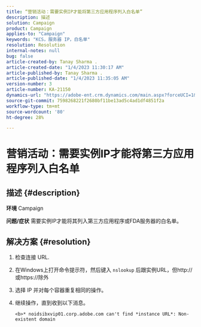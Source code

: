 ```yaml
---
title: “营销活动：需要实例IP才能将第三方应用程序列入白名单”
description: 描述
solution: Campaign
product: Campaign
applies-to: "Campaign"
keywords: "KCS，服务器 IP，白名单"
resolution: Resolution
internal-notes: null
bug: false
article-created-by: Tanay Sharma .
article-created-date: "1/4/2023 11:30:17 AM"
article-published-by: Tanay Sharma .
article-published-date: "1/4/2023 11:35:05 AM"
version-number: 3
article-number: KA-21150
dynamics-url: "https://adobe-ent.crm.dynamics.com/main.aspx?forceUCI=1&pagetype=entityrecord&etn=knowledgearticle&id=57c7d027-238c-ed11-81ac-6045bd006a22"
source-git-commit: 7598268221f2680bf11be13ad5c4ad1df4851f2a
workflow-type: tm+mt
source-wordcount: '80'
ht-degree: 28%

---
```


# 营销活动：需要实例IP才能将第三方应用程序列入白名单

## 描述 {#description}

<b>环境</b>
Campaign


<b>问题/症状</b>
需要实例IP才能将其列入第三方应用程序或FDA服务器的白名单。


## 解决方案 {#resolution}


1. 检查连接 URL.
2. 在Windows上打开命令提示符，然后键入 `nslookup` 后跟实例URL，但http://或https://除外
3. 选择 IP 并对每个容器重复相同的操作。
4. 继续操作，直到收到以下消息。

   `<b>* noidsibxvip01.corp.adobe.com can't find *instance URL*: Non-existent domain`

